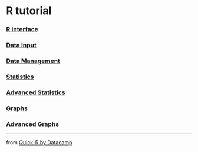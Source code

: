 # R tutorial

### [R interface](https://github.com/nataliatyzhinova/glowing-octo-potato/blob/master/index.md)

### [Data Input](https://github.com/nataliatyzhinova/glowing-octo-potato/blob/master/index2.md)

### [Data Management](https://github.com/nataliatyzhinova/glowing-octo-potato/blob/master/index3.md)

### [Statistics](https://github.com/nataliatyzhinova/glowing-octo-potato/blob/master/index4.md)

### [Advanced Statistics](https://github.com/nataliatyzhinova/glowing-octo-potato/blob/master/index5.md)

### [Graphs](https://github.com/nataliatyzhinova/glowing-octo-potato/blob/master/index6.md)

### [Advanced Graphs](https://github.com/nataliatyzhinova/glowing-octo-potato/blob/master/index7.md)

---

from [Quick-R by Datacamp](https://www.statmethods.net/index.html)
